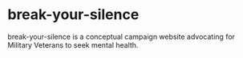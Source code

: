 # break-your-silence
break-your-silence is a conceptual campaign website advocating for Military Veterans to seek mental health.
